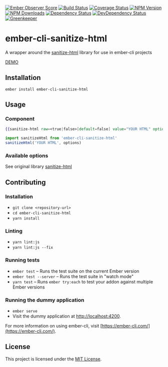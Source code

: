 [![Ember Observer Score](http://emberobserver.com/badges/ember-cli-sanitize-html.svg)](http://emberobserver.com/addons/ember-cli-sanitize-html)
[![Build Status](https://travis-ci.org/devotox/ember-cli-sanitize-html.svg)](http://travis-ci.org/devotox/ember-cli-sanitize-html)
[![Coverage Status](https://codecov.io/gh/devotox/ember-cli-sanitize-html/branch/master/graph/badge.svg)](https://codecov.io/gh/devotox/ember-cli-sanitize-html)
[![NPM Version](https://badge.fury.io/js/ember-cli-sanitize-html.svg)](http://badge.fury.io/js/ember-cli-sanitize-html)
[![NPM Downloads](https://img.shields.io/npm/dm/ember-cli-sanitize-html.svg)](https://www.npmjs.org/package/ember-cli-sanitize-html)
[![Dependency Status](https://david-dm.org/poetic/ember-cli-sanitize-html.svg)](https://david-dm.org/poetic/ember-cli-sanitize-html)
[![DevDependency Status](https://david-dm.org/poetic/ember-cli-sanitize-html/dev-status.svg)](https://david-dm.org/poetic/ember-cli-sanitize-html#info=devDependencies)
[![Greenkeeper](https://badges.greenkeeper.io/devotox/ember-cli-sanitize-html.svg)](https://greenkeeper.io/)

ember-cli-sanitize-html
==============================================================================

A wrapper around the [sanitize-html](https://github.com/punkave/sanitize-html/) library for use in ember-cli projects

[DEMO](http://devotox.github.io/ember-cli-sanitize-html)

Installation
------------------------------------------------------------------------------

```
ember install ember-cli-sanitize-html
```


Usage
------------------------------------------------------------------------------

### Component
```handlebars
{{sanitize-html raw=<true|false>[default=false] value="YOUR HTML" options=options}}
```

```javascript
import sanitizeHtml from 'ember-cli-sanitize-html'
sanitizeHtml('YOUR HTML', options)
```

### Available options
See original library [sanitize-html](https://github.com/punkave/sanitize-html/)


Contributing
------------------------------------------------------------------------------

### Installation

* `git clone <repository-url>`
* `cd ember-cli-sanitize-html`
* `yarn install`

### Linting

* `yarn lint:js`
* `yarn lint:js --fix`

### Running tests

* `ember test` – Runs the test suite on the current Ember version
* `ember test --server` – Runs the test suite in "watch mode"
* `yarn test` – Runs `ember try:each` to test your addon against multiple Ember versions

### Running the dummy application

* `ember serve`
* Visit the dummy application at [http://localhost:4200](http://localhost:4200).

For more information on using ember-cli, visit [https://ember-cli.com/](https://ember-cli.com/).

License
------------------------------------------------------------------------------

This project is licensed under the [MIT License](LICENSE.md).
